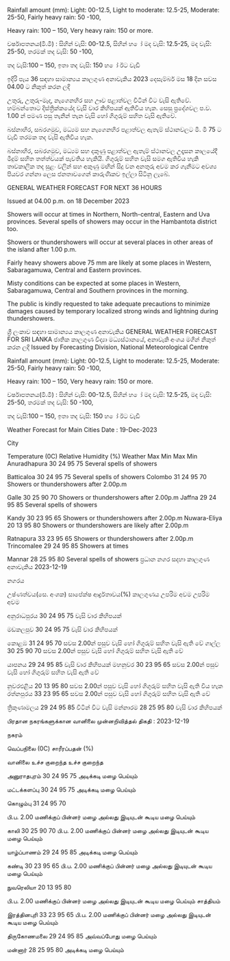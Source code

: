 Rainfall amount (mm): Light: 00-12.5, Light to moderate: 12.5-25, Moderate: 25-50, Fairly heavy rain: 50 -100,

Heavy rain: 100 – 150, Very heavy rain: 150 or more.

වර්ෂාපතනය(මි.මී) : සිහින් වැසි: 00-12.5, සිහින් හ ෝ මද වැසි: 12.5-25, මද වැසි: 25-50, තරමක් තද වැසි: 50 -100,

තද වැසි:100 – 150, ඉතා තද වැසි: 150 හ ෝ ඊට වැඩි

ඉදිරි පැය 36 සඳහා සාමාන්‍යය කාලගුණ අනාවැකිය 2023 දෙසැම්බර් මස 18 දින සවස 04.00 ට නිකුත් කරන ලදි

උතුරු, උතුරු-මැද, නැගෙනහිර සහ ඌව පළාත්වල විටින් විට වැසි ඇතිවේ. හම්බන්තොට දිස්ත්‍රික්කයේද වැසි වාර කිහිපයක් ඇතිවිය හැක. සෙසු ප්‍රදේශවල ප.ව. 1.00 න් පමණ පසු තැනින් තැන වැසි හෝ ගිගුරුම් සහිත වැසි ඇතිවේ.

බස්නාහිර, සබරගමුව, මධ්‍යම සහ නැගෙනහිර පළාත්වල ඇතැම් ස්ථානවලට මි. මී 75 ට වැඩි තරමක තද වැසි ඇතිවිය හැක.

බස්නාහිර, සබරගමුව, මධ්‍යම සහ දකුණු පළාත්වල ඇතැම් ස්ථානවල උදෑසන කාලයේදී මීදුම් සහිත තත්ත්වයක් පැවතිය හැකියි. ගිගුරුම් සහිත වැසි සමග ඇතිවිය හැකි තාවකාලික තද සුළං වලින් සහ අකුණු මඟින් සිදු වන අනතුරු අවම කර ගැනීමට අවශ්‍ය පියවර ගන්නා ලෙස ජනතාවගෙන් කාරුණිකව ඉල්ලා සිටිනු ලැබේ.

GENERAL WEATHER FORECAST FOR NEXT 36 HOURS

Issued at 04.00 p.m. on 18 December 2023

Showers will occur at times in Northern, North-central, Eastern and Uva provinces. Several spells of showers may occur in the Hambantota district too.

Showers or thundershowers will occur at several places in other areas of the island after 1.00 p.m.

Fairly heavy showers above 75 mm are likely at some places in Western, Sabaragamuwa, Central and Eastern provinces.

Misty conditions can be expected at some places in Western, Sabaragamuwa, Central and Southern provinces in the morning.

The public is kindly requested to take adequate precautions to minimize damages caused by temporary localized strong winds and lightning during thundershowers.

ශ්‍රී ලංකාව සඳහා සාමාන්‍යය කාලගුණ අනාවැකිය GENERAL WEATHER FORECAST FOR SRI LANKA ජාතික කාලගුණ විද්‍යා මධ්‍යස්ථානයේ, අනාවැකි අංශය මගින් නිකුත් කරන ලදි Issued by Forecasting Division, National Meteorological Centre

Rainfall amount (mm): Light: 00-12.5, Light to moderate: 12.5-25, Moderate: 25-50, Fairly heavy rain: 50 -100,

Heavy rain: 100 – 150, Very heavy rain: 150 or more.

වර්ෂාපතනය(මි.මී) : සිහින් වැසි: 00-12.5, සිහින් හ ෝ මද වැසි: 12.5-25, මද වැසි: 25-50, තරමක් තද වැසි: 50 -100,

තද වැසි:100 – 150, ඉතා තද වැසි: 150 හ ෝ ඊට වැඩි

Weather Forecast for Main Cities Date : 19-Dec-2023

City

Temperature (0C) Relative Humidity (%) Weather Max Min Max Min Anuradhapura 30 24 95 75 Several spells of showers

Batticaloa 30 24 95 75 Several spells of showers Colombo 31 24 95 70 Showers or thundershowers after 2.00p.m

Galle 30 25 90 70 Showers or thundershowers after 2.00p.m Jaffna 29 24 95 85 Several spells of showers

Kandy 30 23 95 65 Showers or thundershowers after 2.00p.m Nuwara-Eliya 20 13 95 80 Showers or thundershowers are likely after 2.00p.m

Ratnapura 33 23 95 65 Showers or thundershowers after 2.00p.m Trincomalee 29 24 95 85 Showers at times

Mannar 28 25 95 80 Several spells of showers ප්‍රධාන නගර සදහා කාලගුණ අනාවැකිය 2023-12-19

නගරය

උෂ්ණත්වය(සෙ. අංශක) සාපේක්ෂ ආර්ද්‍රතාවය(%) කාලගුණය උපරිම අවම උපරිම අවම

අනුරාධපුරය 30 24 95 75 වැසි වාර කිහිපයක්

මඩකලපුව 30 24 95 75 වැසි වාර කිහිපයක්

කොළඹ 31 24 95 70 සවස 2.00න් පසුව වැසි හෝ ගිගුරුම් සහිත වැසි ඇති වේ ගාල්ල 30 25 90 70 සවස 2.00න් පසුව වැසි හෝ ගිගුරුම් සහිත වැසි ඇති වේ

යාපනය 29 24 95 85 වැසි වාර කිහිපයක් මහනුවර 30 23 95 65 සවස 2.00න් පසුව වැසි හෝ ගිගුරුම් සහිත වැසි ඇති වේ

නුවරඑළිය 20 13 95 80 සවස 2.00න් පසුව වැසි හෝ ගිගුරුම් සහිත වැසි ඇති විය හැක රත්නපුරය 33 23 95 65 සවස 2.00න් පසුව වැසි හෝ ගිගුරුම් සහිත වැසි ඇති වේ

ත්‍රිකුණාමලය 29 24 95 85 විටින් විට වැසි මන්නාරම 28 25 95 80 වැසි වාර කිහිපයක්

பிரதான நகரங்களுக்கான வானிலை முன்னறிவித்தல் திகதி : 2023-12-19

நகரம்

வெப்பநிலை (0C) சாரீரப்பதன் (%)

வானிலை உச்ச குறைந்த உச்ச குறைந்த

அனுராதபுரம் 30 24 95 75 அடிக்கடி மழை பெய்யும்

மட்டக்களப்பு 30 24 95 75 அடிக்கடி மழை பெய்யும்

கொழும்பு 31 24 95 70

பி.ப. 2.00 மணிக்குப் பின்னர் மழை அல்லது இடியுடன் கூடிய மழை பெய்யும்

காலி 30 25 90 70 பி.ப. 2.00 மணிக்குப் பின்னர் மழை அல்லது இடியுடன் கூடிய மழை பெய்யும்

யாழ்ப்பாணம் 29 24 95 85 அடிக்கடி மழை பெய்யும்

கண்டி 30 23 95 65 பி.ப. 2.00 மணிக்குப் பின்னர் மழை அல்லது இடியுடன் கூடிய மழை பெய்யும்

நுவரெலியா 20 13 95 80

பி.ப. 2.00 மணிக்குப் பின்னர் மழை அல்லது இடியுடன் கூடிய மழை பெய்யும் சாத்தியம்

இரத்தினபுரி 33 23 95 65 பி.ப. 2.00 மணிக்குப் பின்னர் மழை அல்லது இடியுடன் கூடிய மழை பெய்யும்

திருகோணமலை 29 24 95 85 அவ்வப்போது மழை பெய்யும்

மன்னார் 28 25 95 80 அடிக்கடி மழை பெய்யும்